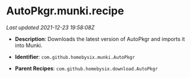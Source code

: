 # AutoPkgr.munki.recipe

_Last updated 2021-12-23 19:58:08Z_

- **Description**: Downloads the latest version of AutoPkgr and imports it into Munki.

- **Identifier**: `com.github.homebysix.munki.AutoPkgr`

- **Parent Recipes**: `com.github.homebysix.download.AutoPkgr`